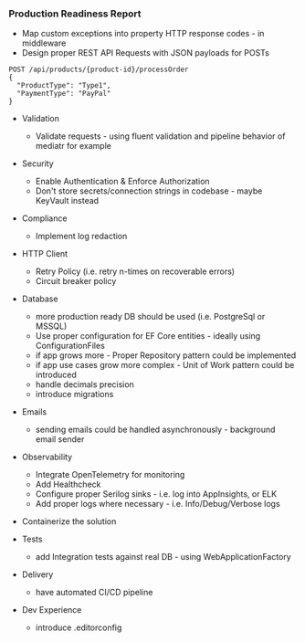 ### Production Readiness Report ###

- Map custom exceptions into property HTTP response codes - in middleware
- Design proper REST API Requests with JSON payloads for POSTs  
```
POST /api/products/{product-id}/processOrder
{
  "ProductType": "Type1",
  "PaymentType": "PayPal"
}
```

- Validation
  - Validate requests - using fluent validation and pipeline behavior of mediatr for example

- Security
  - Enable Authentication & Enforce Authorization
  - Don't store secrets/connection strings in codebase - maybe KeyVault instead

- Compliance
  - Implement log redaction

- HTTP Client
  - Retry Policy (i.e. retry n-times on recoverable errors)
  - Circuit breaker policy

- Database
  - more production ready DB should be used (i.e. PostgreSql or MSSQL)
  - Use proper configuration for EF Core entities - ideally using ConfigurationFiles
  - if app grows more - Proper Repository pattern could be implemented
  - if app use cases grow more complex - Unit of Work pattern could be introduced
  - handle decimals precision
  - introduce migrations

- Emails
  - sending emails could be handled asynchronously - background email sender

- Observability
  - Integrate OpenTelemetry for monitoring
  - Add Healthcheck
  - Configure proper Serilog sinks - i.e. log into AppInsights, or ELK
  - Add proper logs where necessary - i.e. Info/Debug/Verbose logs

- Containerize the solution

- Tests
  - add Integration tests against real DB - using WebApplicationFactory

- Delivery
  - have automated CI/CD pipeline

- Dev Experience
  - introduce .editorconfig